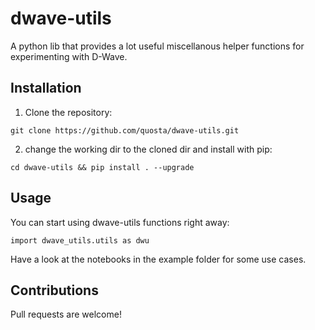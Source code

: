 # dwave-utils

A python lib that provides a lot useful miscellanous helper functions for experimenting with D-Wave.

## Installation

1) Clone the repository:
```
git clone https://github.com/quosta/dwave-utils.git
```
2) change the working dir to the cloned dir and install with pip:
```
cd dwave-utils && pip install . --upgrade 
```
## Usage
You can start using dwave-utils functions right away:
```
import dwave_utils.utils as dwu
```

Have a look at the notebooks in the example folder for some use cases.


## Contributions

Pull requests are welcome!
